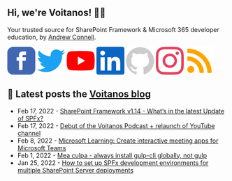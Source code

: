 ## Hi, we're Voitanos! 👋🏼

Your trusted source for SharePoint Framework & Microsoft 365 developer education, by [Andrew Connell](https://www.voitanos.io/pages/about-andrew).

[![](https://raw.githubusercontent.com/Voitanos/.github/main/images/facebook.svg)](https://www.facebook.com/voitanos)
[![](https://raw.githubusercontent.com/Voitanos/.github/main/images/twitter.svg)](https://twitter.com/voitanos)
[![](https://raw.githubusercontent.com/Voitanos/.github/main/images/youtube.svg)](https://www.youtube.com/channel/UCXeym1FGW2uTlNjYqTCVo0g)
[![](https://raw.githubusercontent.com/Voitanos/.github/main/images/linkedin.svg)](https://www.linkedin.com/company/voitanos-llc)
[![](https://raw.githubusercontent.com/Voitanos/.github/main/images/github.svg)](https://github.com/voitanos)
[![](https://raw.githubusercontent.com/Voitanos/.github/main/images/instagram.svg)](https://www.instagram.com/voitanos_llc)
[![](https://raw.githubusercontent.com/Voitanos/.github/main/images/rss.svg)](https://www.voitanos.io/blog)

## 📙 Latest posts the [Voitanos blog](https://www.voitanos.io/blog)
<!-- VOITANOSBLOG-POST-LIST:START -->
- Feb 17, 2022 - [SharePoint Framework v1.14 - What’s in the latest Update of SPFx?](https://www.voitanos.io/blog/sharepoint-framework-v1-14-whats-in-latest-update-of-spfx/)
- Feb 17, 2022 - [Debut of the Voitanos Podcast + relaunch of YouTube channel](https://www.voitanos.io/blog/debut-voitanos-podcast-voitanos-tv-youtube-channel/)
- Feb 8, 2022 - [Microsoft Learning: Create interactive meeting apps for Microsoft Teams](https://www.voitanos.io/blog/mslearning-msteams-meetings-apps/)
- Feb 1, 2022 - [Mea culpa - always install gulp-cli globally, not gulp](https://www.voitanos.io/blog/mea-culpa-always-install-gulp-cli-globally-not-gulp/)
- Jan 25, 2022 - [How to set up SPFx development environments for multiple SharePoint Server deployments](https://www.voitanos.io/blog/how-to-setup-sharepoint-framework-development-environment-for-multiple-sharepoint-server-deployments/)<!-- VOITANOSBLOG-POST-LIST:END -->
